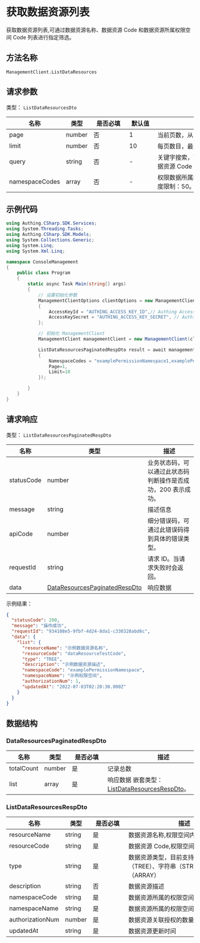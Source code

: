 # 获取数据资源列表

<!--
  警告⚠️：
  不要直接修改该文档，
  https://github.com/Authing/authing-docs-factory
  使用该项目进行生成
-->

<LastUpdated />

获取数据资源列表,可通过数据资源名称、数据资源 Code 和数据资源所属权限空间 Code 列表进行指定筛选。

## 方法名称

`ManagementClient.ListDataResources`

## 请求参数

类型： `ListDataResourcesDto`

| 名称             | 类型     | <div style="width:80px">是否必填</div> | <div style="width:60px">默认值</div> | <div style="width:300px">描述</div> | <div style="width:200px">示例值</div>                             |
|----------------|--------|------------------------------------|-----------------------------------|-----------------------------------|----------------------------------------------------------------|
 | page           | number | 否                                  | 1                                 | 当前页数，从 1 开始                       | `1`                                                            |
 | limit          | number | 否                                  | 10                                | 每页数目，最大不能超过 50，默认为 10             | `10`                                                           |
 | query          | string | 否                                  | -                                 | 关键字搜索，可以是数据资源名称或者数据资源 Code        | `资源1`                                                          |
 | namespaceCodes | array  | 否                                  | -                                 | 权限数据所属权限空间 Code 列表 数组长度限制：50。     | `["examplePermissionNamespace1","examplePermissionNamespac2"]` |




## 示例代码

```csharp
using Authing.CSharp.SDK.Services;
using System.Threading.Tasks;
using Authing.CSharp.SDK.Models;
using System.Collections.Generic;
using System.Linq;
using System.Xml.Linq;

namespace ConsoleManagement
{
    public class Program
    {
        static async Task Main(string[] args)
        {
            // 设置初始化参数
            ManagementClientOptions clientOptions = new ManagementClientOptions
            {
                AccessKeyId = "AUTHING_ACCESS_KEY_ID",// Authing Access Key ID
                AccessKeySecret = "AUTHING_ACCESS_KEY_SECRET", // Authing Access Key Secret
            };

            // 初始化 ManagementClient
            ManagementClient managementClient = new ManagementClient(clientOptions);

            ListDataResourcesPaginatedRespDto result = await managementClient.ListDataResources(new ListDataResourcesDto
            {
                NamespaceCodes = "examplePermissionNamespace1,examplePermissionNamespace2",
                Page=1,
                Limit=10
            });

        }
    }
}

```




## 请求响应

类型： `ListDataResourcesPaginatedRespDto`

| 名称 | 类型 | 描述 |
| ---- | ---- | ---- |
| statusCode | number | 业务状态码，可以通过此状态码判断操作是否成功，200 表示成功。 |
| message | string | 描述信息 |
| apiCode | number | 细分错误码，可通过此错误码得到具体的错误类型。 |
| requestId | string | 请求 ID。当请求失败时会返回。 |
| data | <a href="#DataResourcesPaginatedRespDto">DataResourcesPaginatedRespDto</a> | 响应数据 |



示例结果：

```json
{
  "statusCode": 200,
  "message": "操作成功",
  "requestId": "934108e5-9fbf-4d24-8da1-c330328abd6c",
  "data": {
    "list": {
      "resourceName": "示例数据资源名称",
      "resourceCode": "dataResourceTestCode",
      "type": "TREE",
      "description": "示例数据资源描述",
      "namespaceCode": "examplePermissionNamespace",
      "namespaceName": "示例权限空间",
      "authorizationNum": 1,
      "updatedAt": "2022-07-03T02:20:30.000Z"
    }
  }
}
```

## 数据结构


### <a id="DataResourcesPaginatedRespDto"></a> DataResourcesPaginatedRespDto

| 名称 | 类型 | <div style="width:80px">是否必填</div> | <div style="width:300px">描述</div> | <div style="width:200px">示例值</div> |
| ---- |  ---- | ---- | ---- | ---- |
| totalCount | number | 是 | 记录总数   |  |
| list | array | 是 | 响应数据 嵌套类型：<a href="#ListDataResourcesRespDto">ListDataResourcesRespDto</a>。  |  |


### <a id="ListDataResourcesRespDto"></a> ListDataResourcesRespDto

| 名称 | 类型 | <div style="width:80px">是否必填</div> | <div style="width:300px">描述</div> | <div style="width:200px">示例值</div> |
| ---- |  ---- | ---- | ---- | ---- |
| resourceName | string | 是 | 数据资源名称,权限空间内唯一   |  `示例数据资源名称` |
| resourceCode | string | 是 | 数据资源 Code,权限空间内唯一   |  `dataResourceTestCode` |
| type | string | 是 | 数据资源类型，目前支持树结构（TREE）、字符串（STRING）、数组（ARRAY）   | TREE |
| description | string | 否 | 数据资源描述   |  `示例数据资源描述` |
| namespaceCode | string | 是 | 数据资源所属的权限空间 Code   |  `examplePermissionNamespace` |
| namespaceName | string | 是 | 数据资源所属的权限空间名称   |  `示例权限空间` |
| authorizationNum | number | 是 | 数据资源关联授权的数量   |  `1` |
| updatedAt | string | 是 | 数据资源更新时间   |  `2022-07-03T02:20:30.000Z` |


